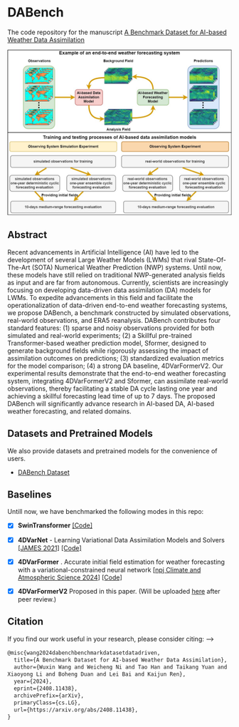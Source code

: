 # DABench

The code repository for the manuscript [A Benchmark Dataset for AI-based Weather Data Assimilation](https://arxiv.org/abs/2408.11438)

![alt text](Figure01.jpg)

## Abstract

Recent advancements in Artificial Intelligence (AI) have led to the development of several Large Weather Models (LWMs) that rival State-Of-The-Art (SOTA) Numerical Weather Prediction (NWP) systems. Until now, these models have still relied on traditional NWP-generated analysis fields as input and are far from autonomous. Currently, scientists are increasingly focusing on developing data-driven data assimilation (DA) models for LWMs. To expedite advancements in this field and facilitate the operationalization of data-driven end-to-end weather forecasting systems, we propose DABench, a benchmark constructed by simulated observations, real-world observations, and ERA5 reanalysis. DABench contributes four standard features: (1) sparse and noisy observations provided for both simulated and real-world experiments; (2) a Skillful pre-trained Transformer-based weather prediction model, Sformer, designed to generate background fields while rigorously assessing the impact of assimilation outcomes on predictions; (3) standardized evaluation metrics for the model comparison; (4) a strong DA baseline, 4DVarFormerV2. Our experimental results demonstrate that the end-to-end weather forecasting system, integrating 4DVarFormerV2 and Sformer, can assimilate real-world observations, thereby facilitating a stable DA cycle lasting one year and achieving a skillful forecasting lead time of up to 7 days. The proposed DABench will significantly advance research in AI-based DA, AI-based weather forecasting, and related domains.

## Datasets and Pretrained Models

We also provide datasets and pretrained models for the convenience of users.

- [DABench Dataset](https://pan.baidu.com/s/1P-omwjo-8tW8BMzH3QZklw)

## Baselines 

Untill now, we have benchmarked the following modes in this repo:
- [x] **SwinTransformer** [[Code]](https://github.com/ChristophReich1996/Swin-Transformer-V2)
- [x] **4DVarNet** - Learning Variational Data Assimilation Models and Solvers [[JAMES 2021]](https://onlinelibrary.wiley.com/doi/10.1029/2021MS002572) [[Code]](https://github.com/CIA-Oceanix/4dvarnet-core)
- [x] **4DVarFormer** . Accurate initial field estimation for weather forecasting with a variational-constrained neural network [[npj Climate and Atmospheric Science 2024](https://doi.org/10.1038/s41612-024-00776-1)] [[Code]]([./src/models/assimilate/dat/arch.py](https://github.com/wuxinwang1997/4DVarFormer))
- [x] **4DVarFormerV2** Proposed in this paper. (Will be uploaded [here](/src/models/assimilate/fdvarformerv2) after peer review.) 


## Citation

If you find our work useful in your research, please consider citing: -->

```
@misc{wang2024dabenchbenchmarkdatasetdatadriven,
  title={A Benchmark Dataset for AI-based Weather Data Assimilation}, 
  author={Wuxin Wang and Weicheng Ni and Tao Han and Taikang Yuan and Xiaoyong Li and Boheng Duan and Lei Bai and Kaijun Ren},
  year={2024},
  eprint={2408.11438},
  archivePrefix={arXiv},
  primaryClass={cs.LG},
  url={https://arxiv.org/abs/2408.11438}, 
}
```